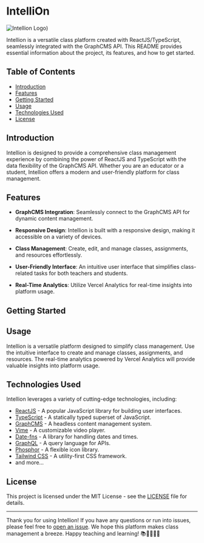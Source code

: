 # IntelliOn

![Intellion Logo](https://intellion.vercel.app/assets/logo-intellion.4974de0e.svg))

Intellion is a versatile class platform created with ReactJS/TypeScript, seamlessly integrated with the GraphCMS API. This README provides essential information about the project, its features, and how to get started.

## Table of Contents

- [Introduction](#introduction)
- [Features](#features)
- [Getting Started](#getting-started)
- [Usage](#usage)
- [Technologies Used](#technologies-used)
- [License](#license)

## Introduction

Intellion is designed to provide a comprehensive class management experience by combining the power of ReactJS and TypeScript with the data flexibility of the GraphCMS API. Whether you are an educator or a student, Intellion offers a modern and user-friendly platform for class management.

## Features

- **GraphCMS Integration**: Seamlessly connect to the GraphCMS API for dynamic content management.

- **Responsive Design**: Intellion is built with a responsive design, making it accessible on a variety of devices.

- **Class Management**: Create, edit, and manage classes, assignments, and resources effortlessly.

- **User-Friendly Interface**: An intuitive user interface that simplifies class-related tasks for both teachers and students.

- **Real-Time Analytics**: Utilize Vercel Analytics for real-time insights into platform usage.

## Getting Started

## Usage

Intellion is a versatile platform designed to simplify class management. Use the intuitive interface to create and manage classes, assignments, and resources. The real-time analytics powered by Vercel Analytics will provide valuable insights into platform usage.

## Technologies Used

Intellion leverages a variety of cutting-edge technologies, including:

- [ReactJS](https://reactjs.org/) - A popular JavaScript library for building user interfaces.
- [TypeScript](https://www.typescriptlang.org/) - A statically typed superset of JavaScript.
- [GraphCMS](https://graphcms.com/) - A headless content management system.
- [Vime](https://vimejs.com/) - A customizable video player.
- [Date-fns](https://date-fns.org/) - A library for handling dates and times.
- [GraphQL](https://graphql.org/) - A query language for APIs.
- [Phosphor](https://phosphoricons.com/) - A flexible icon library.
- [Tailwind CSS](https://tailwindcss.com/) - A utility-first CSS framework.
- and more...

## License

This project is licensed under the MIT License - see the [LICENSE](LICENSE) file for details.

---

Thank you for using Intellion! If you have any questions or run into issues, please feel free to [open an issue](https://github.com/giovanniclopes/intellion/issues). We hope this platform makes class management a breeze. Happy teaching and learning! 📚👩‍🏫👨‍🎓
